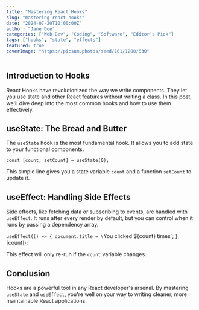 ```yaml
---
title: "Mastering React Hooks"
slug: "mastering-react-hooks"
date: "2024-07-20T10:00:00Z"
author: "Jane Doe"
categories: ["Web Dev", "Coding", "Software", "Editor's Pick"]
tags: ["hooks", "state", "effects"]
featured: true
coverImage: "https://picsum.photos/seed/101/1200/630"
---
```


## Introduction to Hooks

React Hooks have revolutionized the way we write components. They let you use state and other React features without writing a class. In this post, we'll dive deep into the most common hooks and how to use them effectively.

## useState: The Bread and Butter

The `useState` hook is the most fundamental hook. It allows you to add state to your functional components.

`const [count, setCount] = useState(0);`

This simple line gives you a state variable `count` and a function `setCount` to update it.

## useEffect: Handling Side Effects

Side effects, like fetching data or subscribing to events, are handled with `useEffect`. It runs after every render by default, but you can control when it runs by passing a dependency array.

`useEffect(() => {
  document.title = \`You clicked \${count} times\`;
}, [count]);`

This effect will only re-run if the `count` variable changes.

## Conclusion

Hooks are a powerful tool in any React developer's arsenal. By mastering `useState` and `useEffect`, you're well on your way to writing cleaner, more maintainable React applications.
